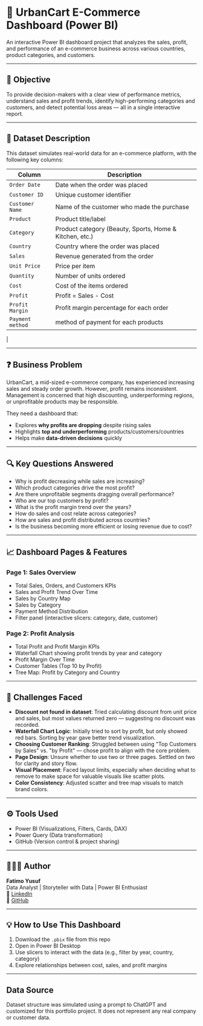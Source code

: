 # 🛒 UrbanCart E-Commerce Dashboard (Power BI)

An interactive Power BI dashboard project that analyzes the sales, profit, and performance of an e-commerce business across various countries, product categories, and customers.

---

## 🎯 Objective

To provide decision-makers with a clear view of performance metrics, understand sales and profit trends, identify high-performing categories and customers, and detect potential loss areas — all in a single interactive report.

---

## 🧾 Dataset Description

This dataset simulates real-world data for an e-commerce platform, with the following key columns:

| Column           | Description                                                                 |
|------------------|-----------------------------------------------------------------------------|
| `Order Date`     | Date when the order was placed                                              |
| `Customer ID`    | Unique customer identifier                                                  |
| `Customer Name`  | Name of the customer who made the purchase                                  |
| `Product`        | Product title/label                                                         |
| `Category`       | Product category (Beauty, Sports, Home & Kitchen, etc.)                     |
| `Country`        | Country where the order was placed                                          |
| `Sales`          | Revenue generated from the order                                            |
| `Unit Price`     | Price per item                                                              |
| `Quantity`       | Number of units ordered                                                     |
| `Cost`           | Cost of the items ordered                                                   |
| `Profit`         | Profit = Sales - Cost                                                       |
| `Profit Margin`  | Profit margin percentage for each order                                     |
| `Payment method` | method of payment for each products                                         | 
| 


---

## ❓ Business Problem

UrbanCart, a mid-sized e-commerce company, has experienced increasing sales and steady order growth. However, profit remains inconsistent. Management is concerned that high discounting, underperforming regions, or unprofitable products may be responsible.

They need a dashboard that:
- Explores **why profits are dropping** despite rising sales
- Highlights **top and underperforming** products/customers/countries
- Helps make **data-driven decisions** quickly

---

## 🔍 Key Questions Answered

- Why is profit decreasing while sales are increasing?
- Which product categories drive the most profit?
- Are there unprofitable segments dragging overall performance?
- Who are our top customers by profit?
- What is the profit margin trend over the years?
- How do sales and cost relate across categories?
- How are sales and profit distributed across countries?
- Is the business becoming more efficient or losing revenue due to cost?

---

## 📈 Dashboard Pages & Features

### Page 1: Sales Overview
- Total Sales, Orders, and Customers KPIs
- Sales and Profit Trend Over Time
- Sales by Country Map
- Sales by Category
- Payment Method Distribution
- Filter panel (interactive slicers: category, date, customer)

### Page 2: Profit Analysis
- Total Profit and Profit Margin KPIs
- Waterfall Chart showing profit trends by year and category
- Profit Margin Over Time
- Customer Tables (Top 10 by Profit)
- Tree Map: Profit by Category and Country

---

## 🧠 Challenges Faced

- **Discount not found in dataset**: Tried calculating discount from unit price and sales, but most values returned zero — suggesting no discount was recorded.
- **Waterfall Chart Logic**: Initially tried to sort by profit, but only showed red bars. Sorting by year gave better trend visualization.
- **Choosing Customer Ranking**: Struggled between using "Top Customers by Sales" vs. "by Profit" — chose profit to align with the core problem.
- **Page Design**: Unsure whether to use two or three pages. Settled on two for clarity and story flow.
- **Visual Placement**: Faced layout limits, especially when deciding what to remove to make space for valuable visuals like scatter plots.
- **Color Consistency**: Adjusted scatter and tree map visuals to match brand colors.

---

## ⚙️ Tools Used

- Power BI (Visualizations, Filters, Cards, DAX)
- Power Query (Data transformation)
- GitHub (Version control & project sharing)

---

## 🙋🏽‍♀️ Author

**Fatimo Yusuf**  
Data Analyst | Storyteller with Data | Power BI Enthusiast  
📌 [LinkedIn](https://www.linkedin.com/in/fatimo-yusuf-b8b7bb249)  
📌 [GitHub](https://github.com/FatimoYusuf)

---

## 💡 How to Use This Dashboard

1. Download the `.pbix` file from this repo
2. Open in Power BI Desktop
3. Use slicers to interact with the data (e.g., filter by year, country, category)
4. Explore relationships between cost, sales, and profit margins

---
##  Data Source
Dataset structure was simulated using a prompt to ChatGPT and customized for this portfolio project. It does not represent any real company or customer data.


